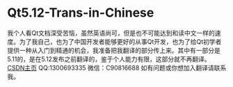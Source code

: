 # Qt5.12-Trans-in-Chinese
我个人看Qt文档深受苦恼，虽然英语尚可，但是也不可能达到和读中文一样的速度。为了我自己，也为了中国开发者能够更好的从事Qt开发，也为了给Qt初学者提供一种从入门到精通的机会，我准备把我翻译的部分传上来。其中有一部分是5.11的，是在5.12发布之前翻译的，鉴于个人能力有限，这部分就不再翻译。
<a href="https://me.csdn.net/u012579905">CSDN主页</a> 
QQ:1300693335
微信：C90816688
如有问题或你想加入翻译请联系我。
